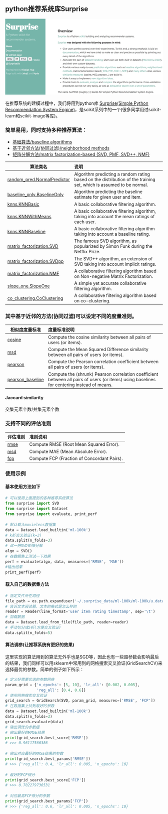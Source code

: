 ## python推荐系统库Surprise

![](./pic/Surprise.png)

在推荐系统的建模过程中，我们将用到python库 [Surprise(Simple Python RecommendatIon System Engine)](https://github.com/NicolasHug/Surprise)，是scikit系列中的一个(很多同学用过scikit-learn和scikit-image等库)。

### 简单易用，同时支持多种推荐算法：
* [基础算法/baseline algorithms](http://surprise.readthedocs.io/en/stable/basic_algorithms.html)
* [基于近邻方法(协同过滤)/neighborhood methods](http://surprise.readthedocs.io/en/stable/knn_inspired.html)
* [矩阵分解方法/matrix factorization-based (SVD, PMF, SVD++, NMF)](http://surprise.readthedocs.io/en/stable/matrix_factorization.html#surprise.prediction_algorithms.matrix_factorization.SVD)

| 算法类名        | 说明  |
| ------------- |:-----|
|[random_pred.NormalPredictor](http://surprise.readthedocs.io/en/stable/basic_algorithms.html#surprise.prediction_algorithms.random_pred.NormalPredictor)|Algorithm predicting a random rating based on the distribution of the training set, which is assumed to be normal.|
|[baseline_only.BaselineOnly](http://surprise.readthedocs.io/en/stable/basic_algorithms.html#surprise.prediction_algorithms.baseline_only.BaselineOnly)|Algorithm predicting the baseline estimate for given user and item.|
|[knns.KNNBasic](http://surprise.readthedocs.io/en/stable/knn_inspired.html#surprise.prediction_algorithms.knns.KNNBasic)|A basic collaborative filtering algorithm.|
|[knns.KNNWithMeans](http://surprise.readthedocs.io/en/stable/knn_inspired.html#surprise.prediction_algorithms.knns.KNNWithMeans)|A basic collaborative filtering algorithm, taking into account the mean ratings of each user.|
|[knns.KNNBaseline](http://surprise.readthedocs.io/en/stable/knn_inspired.html#surprise.prediction_algorithms.knns.KNNBaseline)|A basic collaborative filtering algorithm taking into account a baseline rating.|	
|[matrix_factorization.SVD](http://surprise.readthedocs.io/en/stable/matrix_factorization.html#surprise.prediction_algorithms.matrix_factorization.SVD)|The famous SVD algorithm, as popularized by Simon Funk during the Netflix Prize.|
|[matrix_factorization.SVDpp](http://surprise.readthedocs.io/en/stable/matrix_factorization.html#surprise.prediction_algorithms.matrix_factorization.SVDpp)|The SVD++ algorithm, an extension of SVD taking into account implicit ratings.|
|[matrix_factorization.NMF](http://surprise.readthedocs.io/en/stable/matrix_factorization.html#surprise.prediction_algorithms.matrix_factorization.NMF)|A collaborative filtering algorithm based on Non-negative Matrix Factorization.|
|[slope_one.SlopeOne](http://surprise.readthedocs.io/en/stable/slope_one.html#surprise.prediction_algorithms.slope_one.SlopeOne)|A simple yet accurate collaborative filtering algorithm.|
|[co_clustering.CoClustering](http://surprise.readthedocs.io/en/stable/co_clustering.html#surprise.prediction_algorithms.co_clustering.CoClustering)|A collaborative filtering algorithm based on co-clustering.|

### 其中基于近邻的方法(协同过滤)可以设定不同的度量准则。

| 相似度度量标准 | 度量标准说明  |
| ------------- |:-----|
|[cosine](http://surprise.readthedocs.io/en/stable/similarities.html#surprise.similarities.cosine)|Compute the cosine similarity between all pairs of users (or items).|
|[msd](http://surprise.readthedocs.io/en/stable/similarities.html#surprise.similarities.msd)|Compute the Mean Squared Difference similarity between all pairs of users (or items).|
|[pearson](http://surprise.readthedocs.io/en/stable/similarities.html#surprise.similarities.pearson)|Compute the Pearson correlation coefficient between all pairs of users (or items).|
|[pearson_baseline](http://surprise.readthedocs.io/en/stable/similarities.html#surprise.similarities.pearson_baseline)|Compute the (shrunk) Pearson correlation coefficient between all pairs of users (or items) using baselines for centering instead of means.|

#### Jaccard similarity
交集元素个数/并集元素个数

### 支持不同的评估准则
| 评估准则 | 准则说明  |
| ------------- |:-----|
|[rmse](http://surprise.readthedocs.io/en/stable/accuracy.html#surprise.accuracy.rmse)|Compute RMSE (Root Mean Squared Error).|
|[msd](http://surprise.readthedocs.io/en/stable/similarities.html#surprise.similarities.msd)|Compute MAE (Mean Absolute Error).|
|[fcp](http://surprise.readthedocs.io/en/stable/accuracy.html#surprise.accuracy.fcp)|Compute FCP (Fraction of Concordant Pairs).|

### 使用示例

#### 基本使用方法如下

```python
# 可以使用上面提到的各种推荐系统算法
from surprise import SVD
from surprise import Dataset
from surprise import evaluate, print_perf

# 默认载入movielens数据集
data = Dataset.load_builtin('ml-100k')
# k折交叉验证(k=3)
data.split(n_folds=3)
# 试一把SVD矩阵分解
algo = SVD()
# 在数据集上测试一下效果
perf = evaluate(algo, data, measures=['RMSE', 'MAE'])
#输出结果
print_perf(perf)
```

#### 载入自己的数据集方法

```python
# 指定文件所在路径
file_path = os.path.expanduser('~/.surprise_data/ml-100k/ml-100k/u.data')
# 告诉文本阅读器，文本的格式是怎么样的
reader = Reader(line_format='user item rating timestamp', sep='\t')
# 加载数据
data = Dataset.load_from_file(file_path, reader=reader)
# 手动切分成5折(方便交叉验证)
data.split(n_folds=5)
```

#### 算法调参(让推荐系统有更好的效果)

这里实现的算法用到的算法无外乎也是SGD等，因此也有一些超参数会影响最后的结果，我们同样可以用sklearn中常用到的网格搜索交叉验证(GridSearchCV)来选择最优的参数。简单的例子如下所示：

```python
# 定义好需要优选的参数网格
param_grid = {'n_epochs': [5, 10], 'lr_all': [0.002, 0.005],
              'reg_all': [0.4, 0.6]}
# 使用网格搜索交叉验证
grid_search = GridSearch(SVD, param_grid, measures=['RMSE', 'FCP'])
# 在数据集上找到最好的参数
data = Dataset.load_builtin('ml-100k')
data.split(n_folds=3)
grid_search.evaluate(data)
# 输出调优的参数组 
# 输出最好的RMSE结果
print(grid_search.best_score['RMSE'])
# >>> 0.96117566386

# 输出对应最好的RMSE结果的参数
print(grid_search.best_params['RMSE'])
# >>> {'reg_all': 0.4, 'lr_all': 0.005, 'n_epochs': 10}

# 最好的FCP得分
print(grid_search.best_score['FCP'])
# >>> 0.702279736531

# 对应最高FCP得分的参数
print(grid_search.best_params['FCP'])
# >>> {'reg_all': 0.6, 'lr_all': 0.005, 'n_epochs': 10}
```


```python

```


```python

```
